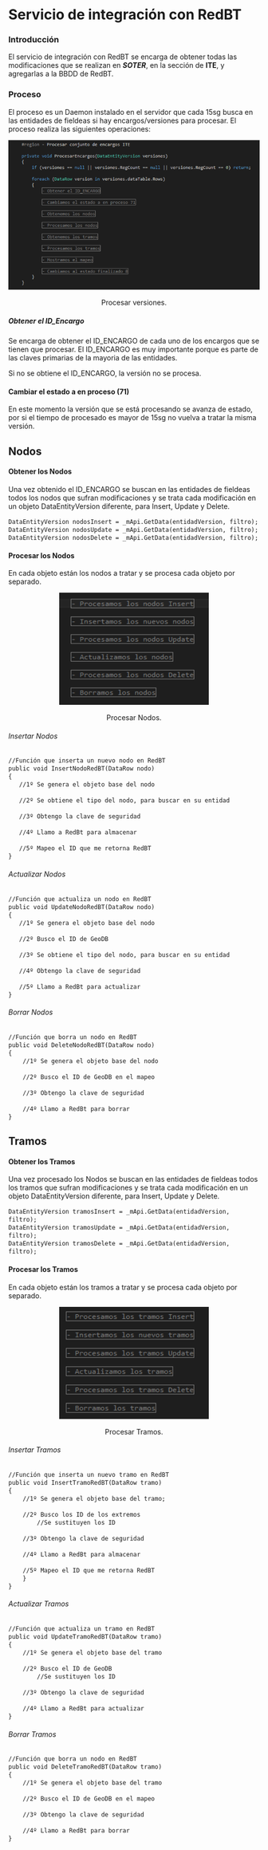 # Servicio de integración con RedBT

### Introducción

El servicio de integración con RedBT se encarga de obtener todas las modificaciones que se realizan en ***SOTER***, en la sección de **ITE**, y agregarlas a la BBDD de RedBT.

### Proceso
El proceso es un Daemon instalado en el servidor que cada 15sg busca en las entidades de fieldeas si hay encargos/versiones para procesar. El proceso realiza las siguientes operaciones:

![Imagen_1](img/ITE_Proceso.PNG)
<div align="center">Procesar versiones.</div>

##### Obtener el ID_Encargo
Se encarga de obtener el ID_ENCARGO de cada uno de los encargos que se tienen que procesar. El ID_ENCARGO es muy importante porque es parte de las claves primarias de la mayoria de las entidades.

Si no se obtiene el ID_ENCARGO, la versión no se procesa.

#### Cambiar el estado a en proceso (71)
En este momento la versión que se está procesando se avanza de estado, por si el tiempo de procesado es mayor de 15sg no vuelva a tratar la misma versión.
## Nodos
#### Obtener los Nodos
Una vez obtenido el ID_ENCARGO se buscan en las entidades de fieldeas todos los nodos que sufran modificaciones y se trata cada modificación en un objeto DataEntityVersion diferente, para Insert, Update y Delete.  
```
DataEntityVersion nodosInsert = _mApi.GetData(entidadVersion, filtro);
DataEntityVersion nodosUpdate = _mApi.GetData(entidadVersion, filtro);
DataEntityVersion nodosDelete = _mApi.GetData(entidadVersion, filtro);
```

#### Procesar los Nodos
En cada objeto están los nodos a tratar y se procesa cada objeto por separado.

<!--![Imagen_2](img/ITE_Proceso_Nodos.PNG)-->

<p align="center">
  <img src="img/ITE_Proceso_Nodos.PNG" title="Procesar Nodos." width="300" height="225">
  <div align="center">Procesar Nodos.</div>
</p>

###### Insertar Nodos
```
//Función que inserta un nuevo nodo en RedBT
public void InsertNodoRedBT(DataRow nodo)
{
   //1º Se genera el objeto base del nodo

   //2º Se obtiene el tipo del nodo, para buscar en su entidad

   //3º Obtengo la clave de seguridad

   //4º Llamo a RedBt para almacenar

   //5º Mapeo el ID que me retorna RedBT
}
```
###### Actualizar Nodos
```
//Función que actualiza un nodo en RedBT
public void UpdateNodoRedBT(DataRow nodo)
{
   //1º Se genera el objeto base del nodo

   //2º Busco el ID de GeoDB

   //3º Se obtiene el tipo del nodo, para buscar en su entidad

   //4º Obtengo la clave de seguridad

   //5º Llamo a RedBt para actualizar        
}

```
###### Borrar Nodos
```
//Función que borra un nodo en RedBT
public void DeleteNodoRedBT(DataRow nodo)
{
    //1º Se genera el objeto base del nodo

    //2º Busco el ID de GeoDB en el mapeo

    //3º Obtengo la clave de seguridad        

    //4º Llamo a RedBt para borrar                  
}
```
## Tramos
#### Obtener los Tramos
Una vez procesado los Nodos se buscan en las entidades de fieldeas todos los tramos que sufran modificaciones y se trata cada modificación en un objeto DataEntityVersion diferente, para Insert, Update y Delete.  
```
DataEntityVersion tramosInsert = _mApi.GetData(entidadVersion, filtro);
DataEntityVersion tramosUpdate = _mApi.GetData(entidadVersion, filtro);
DataEntityVersion tramosDelete = _mApi.GetData(entidadVersion, filtro);
```

#### Procesar los Tramos
En cada objeto están los tramos a tratar y se procesa cada objeto por separado.

<!--![Imagen_3](img/ITE_Proceso_Tramos.PNG)-->

<p align="center">
  <img src="img/ITE_Proceso_Tramos.PNG" title="Procesar Tramos." width="300" height="225">
  <div align="center">Procesar Tramos.</div>
</p>

###### Insertar Tramos
```
//Función que inserta un nuevo tramo en RedBT
public void InsertTramoRedBT(DataRow tramo)
{
    //1º Se genera el objeto base del tramo;                

    //2º Busco los ID de los extremos
        //Se sustituyen los ID

    //3º Obtengo la clave de seguridad

    //4º Llamo a RedBt para almacenar

    //5º Mapeo el ID que me retorna RedBT
    }
}
```
###### Actualizar Tramos
```
//Función que actualiza un tramo en RedBT
public void UpdateTramoRedBT(DataRow tramo)
{
    //1º Se genera el objeto base del tramo

    //2º Busco el ID de GeoDB
        //Se sustituyen los ID

    //3º Obtengo la clave de seguridad

    //4º Llamo a RedBt para actualizar
}
```
###### Borrar Tramos
```
//Función que borra un nodo en RedBT
public void DeleteTramoRedBT(DataRow tramo)
{
    //1º Se genera el objeto base del tramo

    //2º Busco el ID de GeoDB en el mapeo

    //3º Obtengo la clave de seguridad

    //4º Llamo a RedBt para borrar
}
```
